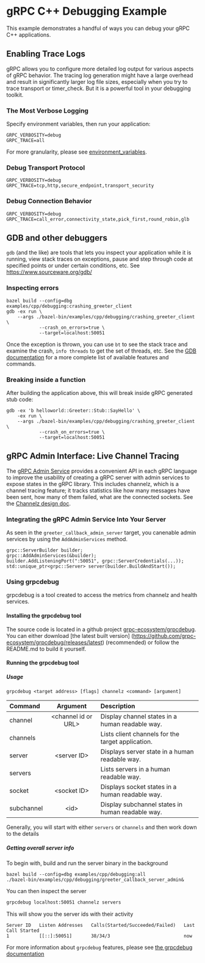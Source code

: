 # gRPC C++ Debugging Example

This example demonstrates a handful of ways you can debug your gRPC C++ applications.

## Enabling Trace Logs

gRPC allows you to configure more detailed log output for various aspects of gRPC behavior. The tracing log generation might have a large overhead and result in significantly larger log file sizes, especially when you try to trace transport or timer_check. But it is a powerful tool in your debugging toolkit.

### The Most Verbose Logging

Specify environment variables, then run your application:

```
GRPC_VERBOSITY=debug
GRPC_TRACE=all
```

For more granularity, please see
[environment_variables](https://github.com/grpc/grpc/blob/master/doc/environment_variables.md).

### Debug Transport Protocol

```
GRPC_VERBOSITY=debug
GRPC_TRACE=tcp,http,secure_endpoint,transport_security
```

### Debug Connection Behavior

```
GRPC_VERBOSITY=debug
GRPC_TRACE=call_error,connectivity_state,pick_first,round_robin,glb
```

## GDB and other debuggers

`gdb` (and the like) are tools that lets you inspect your application while it is running, view stack traces on exceptions, pause and step through code at specified points or under certain conditions, etc. See https://www.sourceware.org/gdb/

### Inspecting errors

```
bazel build --config=dbg examples/cpp/debugging:crashing_greeter_client
gdb -ex run \
    --args ./bazel-bin/examples/cpp/debugging/crashing_greeter_client \
            --crash_on_errors=true \
            --target=localhost:50051
```

Once the exception is thrown, you can use `bt` to see the stack trace and examine the crash, `info threads` to get the set of threads, etc. See the [GDB documentation](https://sourceware.org/gdb/current/onlinedocs/gdb.html/) for a more complete list of available features and commands.

### Breaking inside a function

After building the application above, this will break inside gRPC generated stub code:

```
gdb -ex 'b helloworld::Greeter::Stub::SayHello' \
    -ex run \
    --args ./bazel-bin/examples/cpp/debugging/crashing_greeter_client \
            --crash_on_errors=true \
            --target=localhost:50051
```

## gRPC Admin Interface: Live Channel Tracing

The [gRPC Admin Service](https://github.com/grpc/proposal/blob/master/A38-admin-interface-api.md)
provides a convenient API in each gRPC language to improve the usability of
creating a gRPC server with admin services to expose states in the gRPC library.
This includes channelz, which is a channel tracing feature; it tracks statistics
like how many messages have been sent, how many of them failed, what are the
connected sockets. See the [Channelz design doc](https://github.com/grpc/proposal/blob/master/A14-channelz.md).

### Integrating the gRPC Admin Service Into Your Server

As seen in the `greeter_callback_admin_server` target, you canenable admin services by using the `AddAdminServices` method.

```
grpc::ServerBuilder builder;
grpc::AddAdminServices(&builder);
builder.AddListeningPort(":50051", grpc::ServerCredentials(...));
std::unique_ptr<grpc::Server> server(builder.BuildAndStart());
```

### Using grpcdebug

grpcdebug is a tool created to access the metrics from channelz and health services.

#### Installing the grpcdebug tool

The source code is located in a github project
[grpc-ecosystem/grpcdebug](https://github.com/grpc-ecosystem/grpcdebug). You
can either download [the latest built version]
(https://github.com/grpc-ecosystem/grpcdebug/releases/latest) (recommended) or
follow the README.md to build it yourself.

#### Running the grpcdebug tool
##### Usage
`grpcdebug <target address> [flags] channelz <command> [argument]`


| Command    |       Argument       | Description                                       |
| :--------- | :------------------: | :------------------------------------------------ |
| channel    | \<channel id or URL> | Display channel states in a human readable way.   |
| channels   |                      | Lists client channels for the target application. |
| server     |     \<server ID>     | Displays server state in a human readable way.    |
| servers    |                      | Lists servers in a human readable way.            |
| socket     |     \<socket ID>     | Displays socket states in a human readable way.   |
| subchannel |        \<id>         | Display subchannel states in human readable way.  |

Generally, you will start with either `servers` or `channels` and then work down
to the details

##### Getting overall server info

To begin with, build and run the server binary in the background

```
bazel build --config=dbg examples/cpp/debugging:all
./bazel-bin/examples/cpp/debugging/greeter_callback_server_admin&
```

You can then inspect the server
```bash
grpcdebug localhost:50051 channelz servers
```

This will show you the server ids with their activity
```text
Server ID   Listen Addresses   Calls(Started/Succeeded/Failed)   Last Call Started
1           [[::]:50051]       38/34/3                           now
```

For more information about `grpcdebug` features, please see [the grpcdebug documentation](https://github.com/grpc-ecosystem/grpcdebug)

